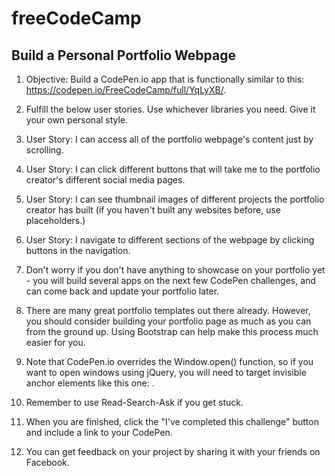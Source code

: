 # freeCodeCamp

## Build a Personal Portfolio Webpage 

1. Objective: Build a CodePen.io app that is functionally similar to this: https://codepen.io/FreeCodeCamp/full/YqLyXB/.

2. Fulfill the below user stories. Use whichever libraries you need. Give it your own personal style.

3. User Story: I can access all of the portfolio webpage's content just by scrolling.

4. User Story: I can click different buttons that will take me to the portfolio creator's different social media pages.

5. User Story: I can see thumbnail images of different projects the portfolio creator has built (if you haven't built any websites before, use placeholders.)

6. User Story: I navigate to different sections of the webpage by clicking buttons in the navigation.

7. Don't worry if you don't have anything to showcase on your portfolio yet - you will build several apps on the next few CodePen challenges, and can come back and update your portfolio later.

8. There are many great portfolio templates out there already. However, you should consider building your portfolio page as much as you can from the ground up. Using Bootstrap can help make this process much easier for you.

9. Note that CodePen.io overrides the Window.open() function, so if you want to open windows using jQuery, you will need to target invisible anchor elements like this one: <a target='_blank'>.

10. Remember to use Read-Search-Ask if you get stuck.

11. When you are finished, click the "I've completed this challenge" button and include a link to your CodePen.

12. You can get feedback on your project by sharing it with your friends on Facebook.